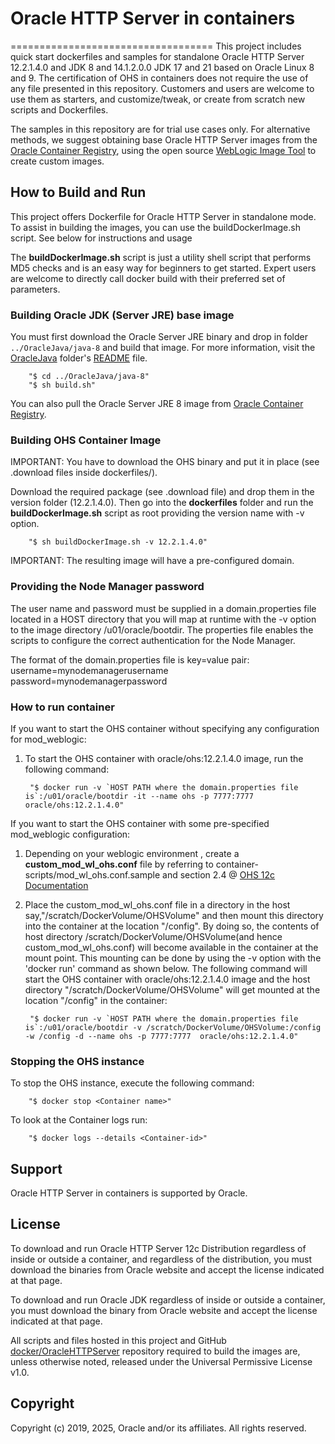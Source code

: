 # Oracle HTTP Server in containers
===================================
This project includes quick start dockerfiles and samples for standalone Oracle HTTP Server 12.2.1.4.0 and JDK 8 and 14.1.2.0.0 JDK 17 and 21 based on Oracle Linux 8 and 9.
The certification of OHS in containers does not require the use of any file presented in this repository.
Customers and users are welcome to use them as starters, and customize/tweak, or create from scratch new scripts and Dockerfiles.

The samples in this repository are for trial use cases only. For alternative methods, we suggest obtaining base Oracle HTTP Server images from the [Oracle Container Registry](https://container-registry.oracle.com/), using the open source [WebLogic Image Tool](https://oracle.github.io/weblogic-image-tool) to create custom images.

## How to Build and Run
This project offers Dockerfile for Oracle HTTP Server in standalone mode. To assist in building the images, you can use the buildDockerImage.sh script. See below for instructions and usage

The **buildDockerImage.sh** script is just a utility shell script that performs MD5 checks and is an easy way for beginners to get started. Expert users are welcome to directly call docker build with their preferred set of parameters.

### Building Oracle JDK (Server JRE) base image
You must first download the Oracle Server JRE binary and drop in folder `../OracleJava/java-8` and build that image. For more information, visit the [OracleJava](../OracleJava) folder's [README](../OracleJava/README.md) file.

        "$ cd ../OracleJava/java-8"
        "$ sh build.sh"

You can also pull the Oracle Server JRE 8 image from [Oracle Container Registry](https://container-registry.oracle.com).

### Building OHS Container Image
IMPORTANT: You have to download the OHS binary and put it in place (see .download files inside dockerfiles/).

Download the required package (see .download file) and drop them in the version folder (12.2.1.4.0). Then go into the **dockerfiles** folder and run the **buildDockerImage.sh** script as root providing the version name with -v option.

        "$ sh buildDockerImage.sh -v 12.2.1.4.0"

IMPORTANT: The resulting image will have a  pre-configured domain.

### Providing the Node Manager password
The user name and password must be supplied in a domain.properties file located in a HOST directory that you will map at runtime with the -v option to the image directory /u01/oracle/bootdir. The properties file enables the scripts to configure the correct authentication for the Node Manager.

The format of the domain.properties file is key=value pair:
username=mynodemanagerusername
password=mynodemanagerpassword

### How to run container
If you want to start the OHS container without specifying any configuration for mod_weblogic:
1. To start the OHS container with oracle/ohs:12.2.1.4.0 image, run the following command:

        "$ docker run -v `HOST PATH where the domain.properties file is`:/u01/oracle/bootdir -it --name ohs -p 7777:7777 oracle/ohs:12.2.1.4.0"

If you want to start the OHS container with some pre-specified mod_weblogic configuration:
1. Depending on your weblogic environment , create a **custom_mod_wl_ohs.conf** file by referring to container-scripts/mod_wl_ohs.conf.sample and section 2.4 @ [OHS 12c Documentation](http://docs.oracle.com/middleware/12214/webtier/develop-plugin/oracle.htm#PLGWL553)

2. Place the custom_mod_wl_ohs.conf file in a directory in the host say,"/scratch/DockerVolume/OHSVolume" and then mount this directory into the container at the location "/config".
   By doing so, the contents of host directory /scratch/DockerVolume/OHSVolume(and hence custom_mod_wl_ohs.conf) will become available in the container at the mount point.
   This mounting can be done by using the -v option with the 'docker run' command as shown below. The following command will start the OHS container with oracle/ohs:12.2.1.4.0 image and the host   directory "/scratch/DockerVolume/OHSVolume" will get mounted at the location "/config" in the container:

        "$ docker run -v `HOST PATH where the domain.properties file is`:/u01/oracle/bootdir -v /scratch/DockerVolume/OHSVolume:/config -w /config -d --name ohs -p 7777:7777  oracle/ohs:12.2.1.4.0"

### Stopping the  OHS instance
To stop the OHS instance, execute the following command:

        "$ docker stop <Container name>"

To look at the Container logs run:

        "$ docker logs --details <Container-id>"

## Support
Oracle HTTP Server in containers  is supported by Oracle.

## License
To download and run Oracle HTTP Server 12c Distribution regardless of inside or outside a container, and regardless of the distribution, you must download the binaries from Oracle website and accept the license indicated at that page.

To download and run Oracle JDK regardless of inside or outside a container, you must download the binary from Oracle website and accept the license indicated at that page.

All scripts and files hosted in this project and GitHub [docker/OracleHTTPServer](./) repository required to build the images are, unless otherwise noted, released under the Universal Permissive License v1.0.

## Copyright
Copyright (c) 2019, 2025, Oracle and/or its affiliates. All rights reserved.
